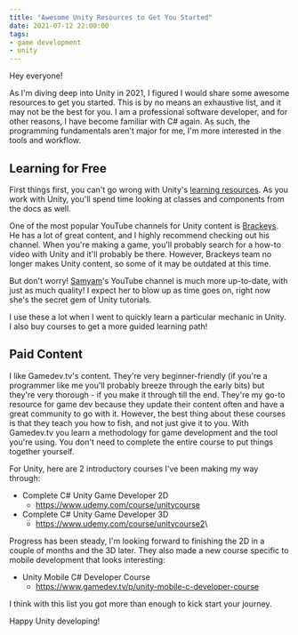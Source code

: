 ```yaml
---
title: "Awesome Unity Resources to Get You Started"
date: 2021-07-12 22:00:00
tags:
- game development
- unity
---
```


Hey everyone!

As I'm diving deep into Unity in 2021, I figured I would share some awesome resources to get you started. This is by no means an exhaustive list, and it may not be the best for you. I am a professional software developer, and for other reasons, I have become familiar with C# again. As such, the programming fundamentals aren't major for me, I'm more interested in the tools and workflow.

## Learning for Free

First things first, you can't go wrong with Unity's <a href="https://unity.com/learn" target="_blank" rel="nofollow noopener noreferrer"> learning resources</a>. As you work with Unity, you'll spend time looking at classes and components from the docs as well.

One of the most popular YouTube channels for Unity content is <a href="https://www.youtube.com/user/Brackeys" target="_blank" rel="nofollow noopener noreferrer"> Brackeys</a>. He has a lot of great content, and I highly recommend checking out his channel. When you're making a game, you'll probably search for a how-to video with Unity and it'll probably be there. However, Brackeys team no longer makes Unity content, so some of it may be outdated at this time.

But don't worry! <a href="https://www.youtube.com/channel/UCCkLMimnKzKbOQYxPDSYXFw" target="_blank" rel="nofollow noopener noreferrer">Samyam</a>'s YouTube channel is much more up-to-date, with just as much quality! I expect her to blow up as time goes on, right now she's the secret gem of Unity tutorials.

I use these a lot when I went to quickly learn a particular mechanic in Unity. I also buy courses to get a more guided learning path!

## Paid Content

I like Gamedev.tv's content. They're very beginner-friendly (if you're a programmer like me you'll probably breeze through the early bits) but they're very thorough \- if you make it through till the end. They're my go-to resource for game dev because they update their content often and have a great community to go with it. However, the best thing about these courses is that they teach you how to fish, and not just give it to you. With Gamedev.tv you learn a methodology for game development and the tool you're using. You don't need to complete the entire course to put things together yourself.

For Unity, here are 2 introductory courses I've been making my way through:

* Complete C# Unity Game Developer 2D
  * <a href="https://www.udemy.com/course/unitycourse" target="_blank" rel="nofollow noopener noreferrer">https://www.udemy.com/course/unitycourse</a>
* Complete C# Unity Game Developer 3D
  * <a href="https://www.udemy.com/course/unitycourse2" target="_blank" rel="nofollow noopener noreferrer">https://www.udemy.com/course/unitycourse2</a>\

Progress has been steady, I'm looking forward to finishing the 2D in a couple of months and the 3D later. They also made a new course specific to mobile development that looks interesting:

* Unity Mobile C# Developer Course
  * <a href="https://www.gamedev.tv/p/unity-mobile-c-developer-course" target="_blank" rel="nofollow noopener noreferrer">https://www.gamedev.tv/p/unity-mobile-c-developer-course</a>

I think with this list you got more than enough to kick start your journey.

Happy Unity developing!
